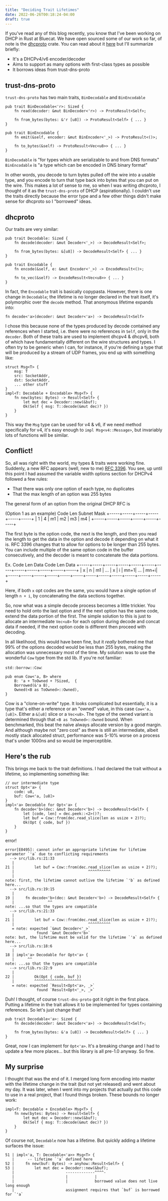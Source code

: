 ```yaml
---
title: "Deciding Trait Lifetimes"
date: 2022-06-26T00:18:24-04:00
draft: true
---
```


If you've read any of this blog recently, you know that I've been working on DHCP in Rust at Bluecat. We have open sourced some of our work so far, of note is the [dhcproto](https://github.com/bluecatengineering/dhcproto) crate. You can read about it [here](https://leshow.github.io/post/dhcproto/) but I'll summarize briefly:

- It's a DHCPv4/v6 encoder/decoder
- Aims to support as many options with first-class types as possible
- It borrows ideas from trust-dns-proto

## trust-dns-proto

`trust-dns-proto` has two main traits, `BinDecodable` and `BinEncodable`

```
pub trait BinDecodable<'r>: Sized {
    fn read(decoder: &mut BinDecoder<'r>) -> ProtoResult<Self>;

    fn from_bytes(bytes: &'r [u8]) -> ProtoResult<Self> { ... }
}
```

```
pub trait BinEncodable {
    fn emit(&self, encoder: &mut BinEncoder<'_>) -> ProtoResult<()>;

    fn to_bytes(&self) -> ProtoResult<Vec<u8>> { ... }
}
```

`BinDecodable` is "for types which are serializable to and from DNS formats"
`BinEncodable` is "a type which can be encoded in DNS binary format"

In other words, you decode to turn bytes pulled off the wire into a usable type, and you encode to turn that type back into bytes that you can put on the wire. This makes a lot of sense to me, so when I was writing dhcproto, I thought of it as the `trust-dns-proto` of DHCP (aspirationally). I couldn't use the traits directly because the error type and a few other things didn't make sense for dhcproto so I "borrowed" ideas.

## dhcproto

Our traits are very similar:

```
pub trait Decodable: Sized {
    fn decode(decoder: &mut Decoder<'_>) -> DecodeResult<Self>;

    fn from_bytes(bytes: &[u8]) -> DecodeResult<Self> { ... }
}
```

```
pub trait Encodable {
    fn encode(&self, e: &mut Encoder<'_>) -> EncodeResult<()>;

    fn to_vec(&self) -> EncodeResult<Vec<u8>> { ... }
}
```

In fact, the `Encodable` trait is basically copypasta. However, there is one change in `Decodable`; the lifetime is no longer declared in the trait itself, it's polymorphic over the `decode` method. That anonymous lifetime expands into:

```
fn decode<'a>(decoder: &mut Decoder<'a>) -> DecodeResult<Self>
```

I chose this because none of the types produced by decode contained any references when I started, i.e. there were no references in `Self`, only in the `decoder`. Both of these traits are used to implement dhcpv4 & dhcpv6, both of which have fundamentally different on the wire structures and types. I often try to be generic when I can, for instance, if you're defining a type that will be produced by a stream of UDP frames, you end up with something like:

```
struct Msg<T> {
	msg: T
	src: SocketAddr,
	dst: SocketAddr,
	... other stuff
}
impl<T: Decodable + Encodable> Msg<T> {
	fn new(bytes: Bytes) -> Result<Self> {
		let mut dec = Decoder::new(&buf);
        Ok(Self { msg: T::decode(&mut dec)? })
	}
}
```

This way the `Msg` type can be used for v4 & v6, if we need method specifically for v4, it's easy enough to `impl Msg<v4::Message>`, but invariably lots of functions will be similar.

## Conflict!

So, all was right with the world, my types & traits were working fine. Suddenly, a new RFC appears (well, new to me) [RFC 3396](https://datatracker.ietf.org/doc/html/rfc3396). You see, up until this point I had assumed the variable width options section for DHCPv4 followed a few rules:

- That there was only one option of each type, no duplicates
- That the max length of an option was 255 bytes

The general form of an option from the original DHCP RFC is

(Option 1 as an example)
Code Len Subnet Mask
+-----+-----+-----+-----+-----+-----+
| 1 | 4 | m1 | m2 | m3 | m4 |
+-----+-----+-----+-----+-----+-----+

The first byte is the option code, the next is the length, and then you read the length to get the data in the option and decode it depending on what it is. RFC 3396 changes that to allow for options to be longer than 255 bytes. You can include multiple of the same option code in the buffer consecutively, and the decoder is meant to concatenate the data portions.

Ex.
Code Len Data Code Len Data
+-----+-----+-----+-----+-----+-----+-----+-----+-----+-----+-----+-----+
| x | n | m1 | ... | x | i | mn+1| ... | mn+i|
+-----+-----+-----+-----+-----+-----+-----+-----+-----+-----+-----+-----+

Here, if both `x` opt codes are the same, you would have a single option of length `n + i`, by concatenating the data sections together.

So, now what was a simple decode process becomes a little trickier. You need to hold onto the last option and if the next option has the same code, extend the data portion of the first. The simple solution to this is just to allocate an intermediate `Vec<u8>` for each option during decode and concat data if needed, if the next option code is different then proceed with decoding.

In all likelihood, this would have been fine, but it _really_ bothered me that 99% of the options decoded would be less than 255 bytes, making the allocation was unnecessary most of the time. My solution was to use the wonderful `Cow` type from the std lib. If you're not familiar:

`std::borrow::Cow`:

```
pub enum Cow<'a, B> where
    B: 'a + ToOwned + ?Sized,  {
    Borrowed(&'a B),
    Owned(<B as ToOwned>::Owned),
}
```

Cow is a "clone-on-write" type. It looks complicated but essentially, it is a type that's either a reference or an "owned" value, in this case `Cow<'a, [u8]>`. Either a `&[u8]` slice or a `Vec<u8>`. The type of the owned variant is determined through that `<B as ToOwned>::Owned` bound. When benchmarked, this beat the naive always allocate version by a good margin. And although maybe not "zero cost" as there is still an intermediate, albeit mostly stack allocated struct, performance was 5-10% worse on a process that's under 1000ns and so would be imperceptible.

## Here's the rub

This brings me back to the trait definitions. I had declared the trait without a lifetime, so implementing something like:

```
// our intermediate type
struct Opt<'a> {
	code: u8,
	buf: Cow<'a, [u8]>
}
impl<'a> Decodable for Opt<'a> {
    fn decode<'b>(dec: &mut Decoder<'b>) -> DecodeResult<Self> {
        let [code, len] = dec.peek::<2>()?;
        let buf = Cow::from(dec.read_slice(len as usize + 2)?);
        Ok(Opt { code, buf })
    }
}
```

error!

```
error[E0495]: cannot infer an appropriate lifetime for lifetime parameter `'a` due to conflicting requirements
  --> src/lib.rs:21:33
   |
21 |         let buf = Cow::from(dec.read_slice(len as usize + 2)?);
   |                                 ^^^^^^^^^^
   |
note: first, the lifetime cannot outlive the lifetime `'b` as defined here...
  --> src/lib.rs:19:15
   |
19 |     fn decode<'b>(dec: &mut Decoder<'b>) -> DecodeResult<Self> {
   |               ^^
note: ...so that the types are compatible
  --> src/lib.rs:21:33
   |
21 |         let buf = Cow::from(dec.read_slice(len as usize + 2)?);
   |                                 ^^^^^^^^^^
   = note: expected `&mut Decoder<'_>`
              found `&mut Decoder<'b>`
note: but, the lifetime must be valid for the lifetime `'a` as defined here...
  --> src/lib.rs:18:6
   |
18 | impl<'a> Decodable for Opt<'a> {
   |      ^^
note: ...so that the types are compatible
  --> src/lib.rs:22:9
   |
22 |         Ok(Opt { code, buf })
   |         ^^^^^^^^^^^^^^^^^^^^^
   = note: expected `Result<Opt<'a>, _>`
              found `Result<Opt<'_>, _>`
```

Duh! I thought, of course `trust-dns-proto` got it right in the first place. Putting a lifetime in the trait allows it to be implemented for types containing references. So let's just change that!

```
pub trait Decodable<'a>: Sized {
    fn decode(decoder: &mut Decoder<'a>) -> DecodeResult<Self>;

    fn from_bytes(bytes: &'a [u8]) -> DecodeResult<Self> { ... }
}
```

Great, now I can implement for `Opt<'a>`. It's a breaking change and I had to update a few more places... but this library is all pre-1.0 anyway. So fine.

## My surprise

I thought that was the end of it. I merged long form encoding into master with the lifetime change in the trait (but not yet released) and went about my day. It was later, when I went into my projects that actually put this code to use in a real project, that I found things broken. These bounds no longer work:

```
impl<T: Decodable + Encodable> Msg<T> {
	fn new(bytes: Bytes) -> Result<Self> {
		let mut dec = Decoder::new(&buf);
        Ok(Self { msg: T::decode(&mut dec)? })
	}
}
```

Of course not, `Decodable` now has a lifetime. But quickly adding a lifetime surfaces the issue:

```
51 | impl<'a, T: Decodable<'a>> Msg<T> {
   |      -- lifetime `'a` defined here
52 |     fn new(buf: Bytes) -> anyhow::Result<Self> {
53 |         let mut dec = Decoder::new(&buf);
   |                       -------------^^^^-
   |                       |            |
   |                       |            borrowed value does not live long enough
   |                       assignment requires that `buf` is borrowed for `'a`
```
